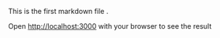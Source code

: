 This is the first markdown file .

Open [http://localhost:3000](http://localhost:3000) with your browser to see the result